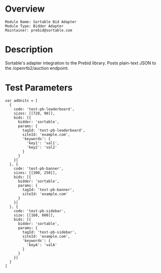 # Overview

```
Module Name: Sortable Bid Adapter
Module Type: Bidder Adapter
Maintainer: prebid@sortable.com
```

# Description

Sortable's adapter integration to the Prebid library. Posts plain-text JSON to the /openrtb2/auction endpoint.

# Test Parameters

```
var adUnits = [
  {
    code: 'test-pb-leaderboard',
    sizes: [[728, 90]],
    bids: [{
      bidder: 'sortable',
      params: {
        tagId: 'test-pb-leaderboard',
        siteId: 'example.com',
        'keywords': {
          'key1': 'val1',
          'key2': 'val2'
        }
      }
    }]
  }, {
    code: 'test-pb-banner',
    sizes: [[300, 250]],
    bids: [{
      bidder: 'sortable',
      params: {
        tagId: 'test-pb-banner',
        siteId: 'example.com'
      }
    }]
  }, {
    code: 'test-pb-sidebar',
    size: [[160, 600]],
    bids: [{
      bidder: 'sortable',
      params: {
        tagId: 'test-pb-sidebar',
        siteId: 'example.com',
        'keywords': {
          'keyA': 'valA'
        }
      }
    }]
  }
]
```
